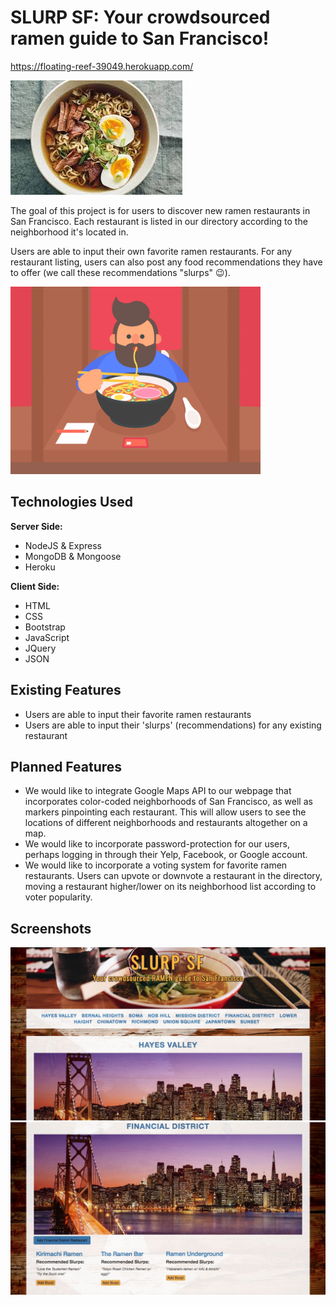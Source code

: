 # SLURP SF: Your crowdsourced ramen guide to San Francisco!

<https://floating-reef-39049.herokuapp.com/>

<img src="public/images/ramen.jpg">

The goal of this project is for users to discover new ramen restaurants in San Francisco. Each restaurant is listed in our directory according to the neighborhood it's located in.

Users are able to input their own favorite ramen restaurants. For any restaurant listing, users can also post any food recommendations they have to offer (we call these recommendations "slurps" :wink:).

<img src="/public/images/ramen-loop.gif" height="300">

## Technologies Used

**Server Side:**
- NodeJS & Express
- MongoDB & Mongoose
- Heroku

**Client Side:**
- HTML
- CSS
- Bootstrap
- JavaScript
- JQuery
- JSON

## Existing Features

- Users are able to input their favorite ramen restaurants
- Users are able to input their 'slurps' (recommendations) for any existing restaurant

## Planned Features
- We would like to integrate Google Maps API to our webpage that incorporates color-coded neighborhoods of San Francisco, as well as markers pinpointing each restaurant. This will allow users to see the locations of different neighborhoods and restaurants altogether on a map.
- We would like to incorporate password-protection for our users, perhaps logging in through their Yelp, Facebook, or Google account.
- We would like to incorporate a voting system for favorite ramen restaurants. Users can upvote or downvote a restaurant in the directory, moving a restaurant higher/lower on its neighborhood list according to voter popularity.

## Screenshots
<img src="public/images/main-page.jpg" width="600">
<img src="public/images/financial-ss.jpg" width="600">
